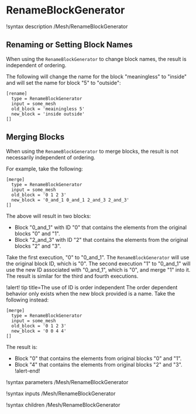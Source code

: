 # RenameBlockGenerator

!syntax description /Mesh/RenameBlockGenerator

## Renaming or Setting Block Names

When using the `RenameBlockGenerator` to change block names, the result is independent of ordering.

The following will change the name for the block "meaningless" to "inside" and will set the name for block "5" to "outside":

```
[rename]
  type = RenameBlockGenerator
  input = some_mesh
  old_block = 'meainingless 5'
  new_block = 'inside outside'
[]
```

## Merging Blocks

When using the `RenameBlockGenerator` to merge blocks, the result is not necessarily independent of ordering.

For example, take the following:

```
[merge]
  type = RenameBlockGenerator
  input = some_mesh
  old_block = '0 1 2 3'
  new_block = '0_and_1 0_and_1 2_and_3 2_and_3'
[]
```

The above will result in two blocks:

- Block "0_and_1" with ID "0" that contains the elements from the original blocks "0" and "1".
- Block "2_and_3" with ID "2" that contains the elements from the original blocks "2" and "3".

Take the first execution, "0" to "0_and_1". The `RenameBlockGenerator` will use the original block ID, which is "0". The second execution "1" to "0_and_1" will use the new ID associated with "0_and_1", which is "0", and merge "1" into it. The result is similar for the third and fourth executions.

!alert! tip title=The use of ID is order independent
The order dependent behavior only exists when the new block provided is a name. Take the following instead:

```
[merge]
  type = RenameBlockGenerator
  input = some_mesh
  old_block = '0 1 2 3'
  new_block = '0 0 4 4'
[]
```

The result is:

- Block "0" that contains the elements from original blocks "0" and "1".
- Block "4" that contains the elements from original blocks "2" and "3".
!alert-end!

!syntax parameters /Mesh/RenameBlockGenerator

!syntax inputs /Mesh/RenameBlockGenerator

!syntax children /Mesh/RenameBlockGenerator
